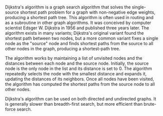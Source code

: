 Dijkstra's algorithm is a graph search algorithm that solves the single-source shortest path problem for a graph with non-negative edge weights, producing a shortest path tree. This algorithm is often used in routing and as a subroutine in other graph algorithms. It was conceived by computer scientist Edsger W. Dijkstra in 1956 and published three years later. The algorithm exists in many variants; Dijkstra's original variant found the shortest path between two nodes, but a more common variant fixes a single node as the "source" node and finds shortest paths from the source to all other nodes in the graph, producing a shortest-path tree.

The algorithm works by maintaining a list of unvisited nodes and the distances between each node and the source node. Initially, the source node is the only node in the list and its distance is set to 0. The algorithm repeatedly selects the node with the smallest distance and expands it, updating the distances of its neighbors. Once all nodes have been visited, the algorithm has computed the shortest paths from the source node to all other nodes.

Dijkstra's algorithm can be used on both directed and undirected graphs. It is generally slower than breadth-first search, but more efficient than brute-force search.



